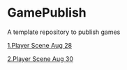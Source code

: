 # GamePublish
A template repository to publish games

[1.Player Scene Aug 28](https://github.com/WCU-CS-CooperLab/demo-games-JessieLua/tree/main/player_scene)

[2.Player Scene Aug 30](player_scene/)
